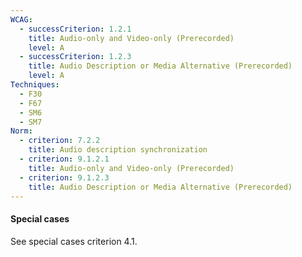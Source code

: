 ```yaml
---
WCAG:
  - successCriterion: 1.2.1
    title: Audio-only and Video-only (Prerecorded)
    level: A
  - successCriterion: 1.2.3
    title: Audio Description or Media Alternative (Prerecorded)
    level: A
Techniques:
  - F30
  - F67
  - SM6
  - SM7
Norm:
  - criterion: 7.2.2
    title: Audio description synchronization
  - criterion: 9.1.2.1
    title: Audio-only and Video-only (Prerecorded)
  - criterion: 9.1.2.3
    title: Audio Description or Media Alternative (Prerecorded)
---
```


#### Special cases

See special cases criterion 4.1.
